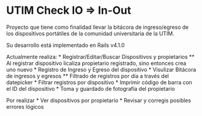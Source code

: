 UTIM Check IO => In-Out
=============

Proyecto que tiene como finalidad llevar la bitácora de ingreso/egreso de los dispositivos portátiles de la comunidad universitaria de la UTIM.

Su desarrollo está implementado en Rails v4.1.0

Actualmente realiza:
	* Registrar/Editar/Buscar Dispositivos y propietarios
	** Al registrar dispositivo licaliza propietario registrado, sino entonces crea uno nuevo
	* Registro de Ingreso y Egreso del dispositivo
	* Visulizar Bitácora de ingresos y egresos
	** Filtrado de registros por día a través del datepicker
	* Filtrar registros por dispositivo
	* Imprimir código de barra con el ID del dispositivo
	* Toma y guardado de fotografía del propietario

Por realizar
	* Ver dispositivos por propietario
	* Revisar y corregis posibles errores lógicos
